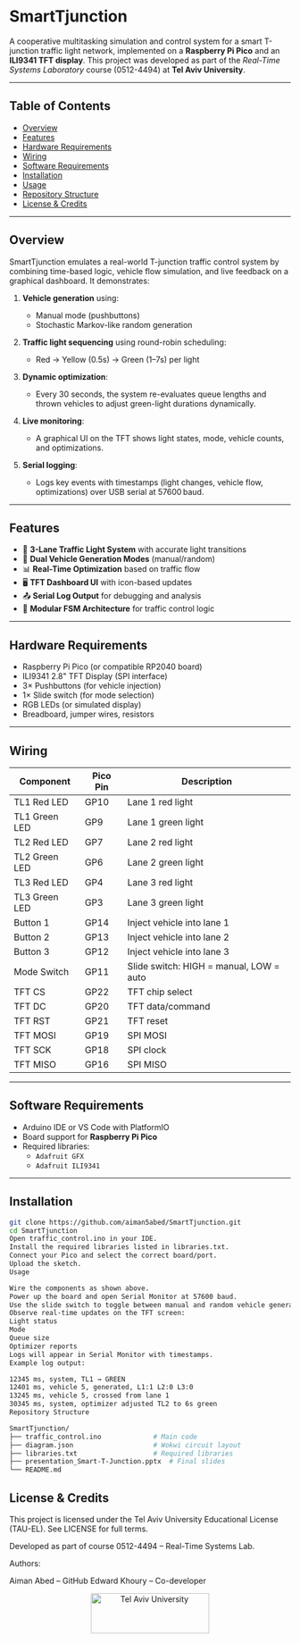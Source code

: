 # SmartTjunction

A cooperative multitasking simulation and control system for a smart T-junction traffic light network, implemented on a **Raspberry Pi Pico** and an **ILI9341 TFT display**. This project was developed as part of the *Real-Time Systems Laboratory* course (0512-4494) at **Tel Aviv University**.

---

## Table of Contents

- [Overview](#overview)
- [Features](#features)
- [Hardware Requirements](#hardware-requirements)
- [Wiring](#wiring)
- [Software Requirements](#software-requirements)
- [Installation](#installation)
- [Usage](#usage)
- [Repository Structure](#repository-structure)
- [License & Credits](#license--credits)

---

## Overview

SmartTjunction emulates a real-world T-junction traffic control system by combining time-based logic, vehicle flow simulation, and live feedback on a graphical dashboard. It demonstrates:

1. **Vehicle generation** using:
   - Manual mode (pushbuttons)
   - Stochastic Markov-like random generation

2. **Traffic light sequencing** using round-robin scheduling:
   - Red → Yellow (0.5s) → Green (1–7s) per light

3. **Dynamic optimization**:
   - Every 30 seconds, the system re-evaluates queue lengths and thrown vehicles to adjust green-light durations dynamically.

4. **Live monitoring**:
   - A graphical UI on the TFT shows light states, mode, vehicle counts, and optimizations.

5. **Serial logging**:
   - Logs key events with timestamps (light changes, vehicle flow, optimizations) over USB serial at 57600 baud.

---

## Features

- 🚦 **3-Lane Traffic Light System** with accurate light transitions
- 🤖 **Dual Vehicle Generation Modes** (manual/random)
- 📊 **Real-Time Optimization** based on traffic flow
- 🖥️ **TFT Dashboard UI** with icon-based updates
- 📤 **Serial Log Output** for debugging and analysis
- 🧠 **Modular FSM Architecture** for traffic control logic

---

## Hardware Requirements

- Raspberry Pi Pico (or compatible RP2040 board)
- ILI9341 2.8" TFT Display (SPI interface)
- 3× Pushbuttons (for vehicle injection)
- 1× Slide switch (for mode selection)
- RGB LEDs (or simulated display)
- Breadboard, jumper wires, resistors

---

## Wiring

| Component        | Pico Pin | Description                             |
|------------------|----------|-----------------------------------------|
| TL1 Red LED      | GP10     | Lane 1 red light                        |
| TL1 Green LED    | GP9      | Lane 1 green light                      |
| TL2 Red LED      | GP7      | Lane 2 red light                        |
| TL2 Green LED    | GP6      | Lane 2 green light                      |
| TL3 Red LED      | GP4      | Lane 3 red light                        |
| TL3 Green LED    | GP3      | Lane 3 green light                      |
| Button 1         | GP14     | Inject vehicle into lane 1              |
| Button 2         | GP13     | Inject vehicle into lane 2              |
| Button 3         | GP12     | Inject vehicle into lane 3              |
| Mode Switch      | GP11     | Slide switch: HIGH = manual, LOW = auto |
| TFT CS           | GP22     | TFT chip select                         |
| TFT DC           | GP20     | TFT data/command                        |
| TFT RST          | GP21     | TFT reset                               |
| TFT MOSI         | GP19     | SPI MOSI                                |
| TFT SCK          | GP18     | SPI clock                               |
| TFT MISO         | GP16     | SPI MISO                                |

---

## Software Requirements

- Arduino IDE or VS Code with PlatformIO
- Board support for **Raspberry Pi Pico**
- Required libraries:
  - `Adafruit GFX`
  - `Adafruit ILI9341`

---

## Installation

```bash
git clone https://github.com/aiman5abed/SmartTjunction.git
cd SmartTjunction
Open traffic_control.ino in your IDE.
Install the required libraries listed in libraries.txt.
Connect your Pico and select the correct board/port.
Upload the sketch.
Usage

Wire the components as shown above.
Power up the board and open Serial Monitor at 57600 baud.
Use the slide switch to toggle between manual and random vehicle generation.
Observe real-time updates on the TFT screen:
Light status
Mode
Queue size
Optimizer reports
Logs will appear in Serial Monitor with timestamps.
Example log output:

12345 ms, system, TL1 → GREEN
12401 ms, vehicle 5, generated, L1:1 L2:0 L3:0
13245 ms, vehicle 5, crossed from lane 1
30345 ms, system, optimizer adjusted TL2 to 6s green
Repository Structure

SmartTjunction/
├── traffic_control.ino             # Main code
├── diagram.json                    # Wokwi circuit layout
├── libraries.txt                   # Required libraries
├── presentation_Smart-T-Junction.pptx  # Final slides
└── README.md
```
## License & Credits

This project is licensed under the Tel Aviv University Educational License (TAU-EL).
See LICENSE for full terms.

Developed as part of course 0512-4494 – Real-Time Systems Lab.

Authors:

Aiman Abed – GitHub
Edward Khoury – Co-developer
<p align="center"> <img src="https://en-engineering.tau.ac.il/sites/engineering-english.tau.ac.il/files/TAU_facultot_logos-01-handasa_0.png" alt="Tel Aviv University" height="72" width="212"> </p> 
